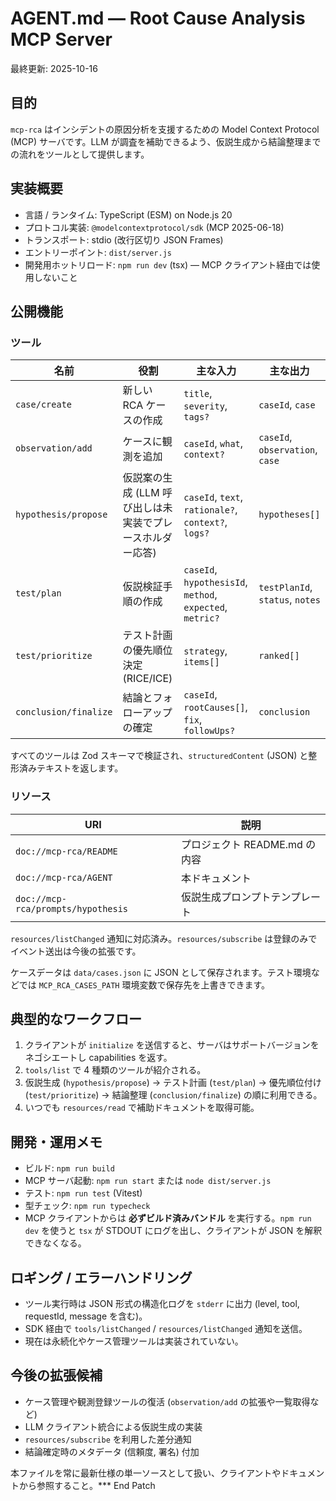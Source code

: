 # AGENT.md — Root Cause Analysis MCP Server

最終更新: 2025-10-16

## 目的
`mcp-rca` はインシデントの原因分析を支援するための Model Context Protocol (MCP) サーバです。LLM が調査を補助できるよう、仮説生成から結論整理までの流れをツールとして提供します。

## 実装概要
- 言語 / ランタイム: TypeScript (ESM) on Node.js 20
- プロトコル実装: `@modelcontextprotocol/sdk` (MCP 2025-06-18)
- トランスポート: stdio (改行区切り JSON Frames)
- エントリーポイント: `dist/server.js`
- 開発用ホットリロード: `npm run dev` (tsx) — MCP クライアント経由では使用しないこと

## 公開機能
### ツール
| 名前 | 役割 | 主な入力 | 主な出力 |
|------|------|----------|----------|
| `case/create` | 新しい RCA ケースの作成 | `title`, `severity`, `tags?` | `caseId`, `case` |
| `observation/add` | ケースに観測を追加 | `caseId`, `what`, `context?` | `caseId`, `observation`, `case` |
| `hypothesis/propose` | 仮説案の生成 (LLM 呼び出しは未実装でプレースホルダー応答) | `caseId`, `text`, `rationale?`, `context?`, `logs?` | `hypotheses[]` |
| `test/plan` | 仮説検証手順の作成 | `caseId`, `hypothesisId`, `method`, `expected`, `metric?` | `testPlanId`, `status`, `notes` |
| `test/prioritize` | テスト計画の優先順位決定 (RICE/ICE) | `strategy`, `items[]` | `ranked[]` |
| `conclusion/finalize` | 結論とフォローアップの確定 | `caseId`, `rootCauses[]`, `fix`, `followUps?` | `conclusion` |

すべてのツールは Zod スキーマで検証され、`structuredContent` (JSON) と整形済みテキストを返します。

### リソース
| URI | 説明 |
|-----|------|
| `doc://mcp-rca/README` | プロジェクト README.md の内容 |
| `doc://mcp-rca/AGENT` | 本ドキュメント |
| `doc://mcp-rca/prompts/hypothesis` | 仮説生成プロンプトテンプレート |

`resources/listChanged` 通知に対応済み。`resources/subscribe` は登録のみでイベント送出は今後の拡張です。

ケースデータは `data/cases.json` に JSON として保存されます。テスト環境などでは `MCP_RCA_CASES_PATH` 環境変数で保存先を上書きできます。

## 典型的なワークフロー
1. クライアントが `initialize` を送信すると、サーバはサポートバージョンをネゴシエートし capabilities を返す。
2. `tools/list` で 4 種類のツールが紹介される。
3. 仮説生成 (`hypothesis/propose`) → テスト計画 (`test/plan`) → 優先順位付け (`test/prioritize`) → 結論整理 (`conclusion/finalize`) の順に利用できる。
4. いつでも `resources/read` で補助ドキュメントを取得可能。

## 開発・運用メモ
- ビルド: `npm run build`
- MCP サーバ起動: `npm run start` または `node dist/server.js`
- テスト: `npm run test` (Vitest)
- 型チェック: `npm run typecheck`
- MCP クライアントからは **必ずビルド済みバンドル** を実行する。`npm run dev` を使うと `tsx` が STDOUT にログを出し、クライアントが JSON を解釈できなくなる。

## ロギング / エラーハンドリング
- ツール実行時は JSON 形式の構造化ログを `stderr` に出力 (level, tool, requestId, message を含む)。
- SDK 経由で `tools/listChanged` / `resources/listChanged` 通知を送信。
- 現在は永続化やケース管理ツールは実装されていない。

## 今後の拡張候補
- ケース管理や観測登録ツールの復活 (`observation/add` の拡張や一覧取得など)
- LLM クライアント統合による仮説生成の実装
- `resources/subscribe` を利用した差分通知
- 結論確定時のメタデータ (信頼度, 署名) 付加

本ファイルを常に最新仕様の単一ソースとして扱い、クライアントやドキュメントから参照すること。*** End Patch
